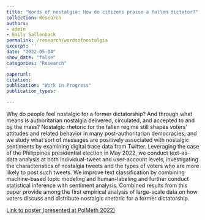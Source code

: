 ```yaml
---
title: "Words of nostalgia: How do citizens praise a fallen dictator?"
collection: Research
authors: 
- admin
- Emily Sallenback
permalink: /research/wordsofnostalgia
excerpt: ''
date: "2022-05-04"
show_date: "false"
categories: "Research"

paperurl: 
citation:
publication: "Work in Progress"
publication_types: 

---
```


Why do people feel nostalgic for a former dictatorship? And through what means is authoritarian nostalgia delivered, circulated, and accepted to and by the mass? Nostalgic rhetoric for the fallen regime still shapes voters’ attitudes and related behavior in many post-authoritarian democracies, and we study what sort of messages are positively associated with nostalgic sentiments by examining digital trace data from Twitter. Leveraging the case of the Philippines presidential election in May 2022, we conduct text-as-data analysis at both individual-tweet and user-account levels, investigating the characteristics of nostalgia tweets and the types of voters who are more likely to post such tweets. We improve text classification by combining machine-based topic modeling and human-labeling and further conduct statistical inference with sentiment analysis. Combined results from this paper provide among the first empirical analysis of large-scale data on how voters discuss and distribute nostalgic rhetoric for a former dictatorship. 

[Link to poster (presented at PolMeth 2022)](www.sanghoonkim.org/static/files/polmeth_poster.pdf)
